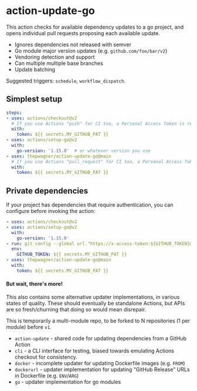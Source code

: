 # action-update-go

This action checks for available dependency updates to a go project, and opens individual pull requests proposing each available update.

* Ignores dependencies not released with semver
* Go module major version updates (e.g. `github.com/foo/bar/v2`)
* Vendoring detection and support
* Can multiple multiple base branches
* Update batching

Suggested triggers: `schedule`, `workflow_dispatch`.


## Simplest setup

```yaml
steps:
- uses: actions/checkout@v2
  # If you use Actions "push" for CI too, a Personal Access Token is required for update PRs to trigger
  with:
    token: ${{ secrets.MY_GITHUB_PAT }}
- uses: actions/setup-go@v2
  with:
    go-version: '1.15.0'  # or whatever version you use
- uses: thepwagner/action-update-go@main
  # If you use Actions "pull_request" for CI too, a Personal Access Token is required for update PRs to trigger
  with:
    token: ${{ secrets.MY_GITHUB_PAT }}
```

## Private dependencies

If your project has dependencies that require authentication, you can configure before invoking the action:

```yaml
- uses: actions/checkout@v2
- uses: actions/setup-go@v2
  with:
    go-version: '1.15.0'
- run: git config --global url."https://x-access-token:${GITHUB_TOKEN}@github.com".insteadOf "https://github.com"
  env:
    GITHUB_TOKEN: ${{ secrets.MY_GITHUB_PAT }}
- uses: thepwagner/action-update-go@main
  with:
    token: ${{ secrets.MY_GITHUB_PAT }}
```


#### But wait, there's more!

This also contains some alternative updater implementations, in various states of quality.
These should eventually be standalone Actions, but APIs are so fresh/churning that doing so would mean disrepair.

This is temporarily a multi-module repo, to be forked to N repositories (1 per module) before `v1`.

* `action-update` - shared code for updating dependencies from a GitHub Action
* `cli` - a CLI interface for testing, biased towards emulating Actions checkout for consistency.
* `docker` - incomplete updater for updating Dockerfile images (e.g. `FROM`)
* `dockerurl` - updater implementation for updating "GitHub Release" URLs in Dockerfile (e.g. `ENV`/`ARG`)
* `go` - updater implementation for go modules
